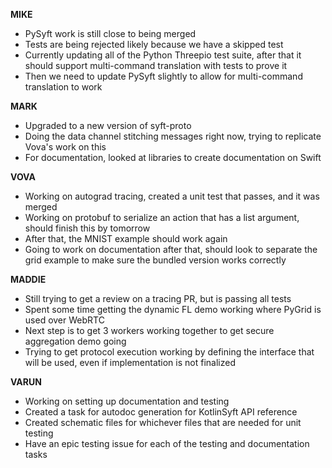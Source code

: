 **MIKE**

- PySyft work is still close to being merged
- Tests are being rejected likely because we have a skipped test
- Currently updating all of the Python Threepio test suite, after that it should support multi-command translation with tests to prove it
- Then we need to update PySyft slightly to allow for multi-command translation to work

**MARK**

- Upgraded to a new version of syft-proto
- Doing the data channel stitching messages right now, trying to replicate Vova's work on this
- For documentation, looked at libraries to create documentation on Swift

**VOVA**

- Working on autograd tracing, created a unit test that passes, and it was merged
- Working on protobuf to serialize an action that has a list argument, should finish this by tomorrow
- After that, the MNIST example should work again
- Going to work on documentation after that, should look to separate the grid example to make sure the bundled version works correctly

**MADDIE**

- Still trying to get a review on a tracing PR, but is passing all tests
- Spent some time getting the dynamic FL demo working where PyGrid is used over WebRTC
- Next step is to get 3 workers working together to get secure aggregation demo going
- Trying to get protocol execution working by defining the interface that will be used, even if implementation is not finalized

**VARUN**

- Working on setting up documentation and testing
- Created a task for autodoc generation for KotlinSyft API reference
- Created schematic files for whichever files that are needed for unit testing
- Have an epic testing issue for each of the testing and documentation tasks